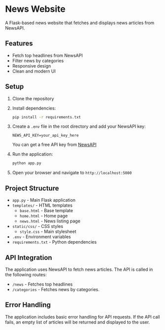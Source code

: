 # News Website

A Flask-based news website that fetches and displays news articles from NewsAPI.

## Features

- Fetch top headlines from NewsAPI
- Filter news by categories
- Responsive design
- Clean and modern UI

## Setup

1. Clone the repository
2. Install dependencies:
   ```bash
   pip install -r requirements.txt
   ```
3. Create a `.env` file in the root directory and add your NewsAPI key:
   ```
   NEWS_API_KEY=your_api_key_here
   ```
   You can get a free API key from [NewsAPI](https://newsapi.org/)

4. Run the application:
   ```bash
   python app.py
   ```

5. Open your browser and navigate to `http://localhost:5000`

## Project Structure

- `app.py` - Main Flask application
- `templates/` - HTML templates
  - `base.html` - Base template
  - `home.html` - Home page
  - `news.html` - News listing page
- `static/css/` - CSS styles
  - `style.css` - Main stylesheet
- `.env` - Environment variables
- `requirements.txt` - Python dependencies

## API Integration

The application uses NewsAPI to fetch news articles. The API is called in the following routes:
- `/news` - Fetches top headlines
- `/categories` - Fetches news by categories.

## Error Handling

The application includes basic error handling for API requests. If the API call fails, an empty list of articles will be returned and displayed to the user. 